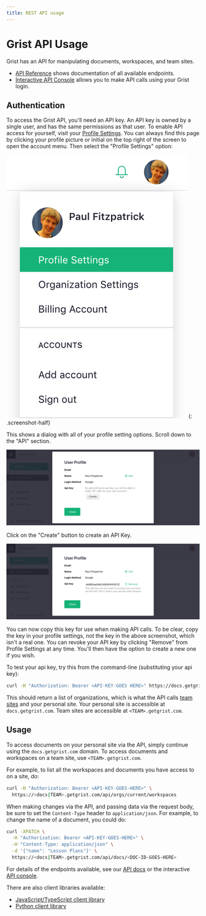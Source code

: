 ```yaml
---
title: REST API usage
---
```


# Grist API Usage

Grist has an API for manipulating documents, workspaces, and team sites.

- [API Reference](api.md) shows documentation of all available endpoints.
- [Interactive API Console](https://docs.getgrist.com/apiconsole) allows you to make API calls using your Grist login.

## Authentication

To access the Grist API, you'll need an API key.  An API key is owned by a single
user, and has the same permissions as that user.  To enable API access for
yourself, visit your [Profile Settings](https://docs.getgrist.com/account). You can always find
this page by clicking your profile picture or initial on the top right of the screen to open the
account menu.  Then select the "Profile Settings" option:

*![api-profile-settings](images/api/api-profile-settings.png)*
{: .screenshot-half}

This shows a dialog with all of your profile setting options. Scroll down to the "API" section.

![api-user-profile](images/api/api-user-profile.png)

Click on the "Create" button to create an API Key.

![api-create-api-key](images/api/api-create-api-key.png)

You can now copy this key for use when making API calls.  To be
clear, copy the key in your profile settings, not the key
in the above screenshot, which isn't a real one.  You can
revoke your API key by clicking "Remove" from Profile Settings at any time.
You'll then have the option to create a new one if you wish.

To test your api key, try this from the command-line (substituting
your api key):
```sh
curl -H "Authorization: Bearer <API-KEY-GOES HERE>" https://docs.getgrist.com/api/orgs
```

This should return a list of organizations, which is what the API calls
[team sites](team-sharing.md) and your personal site.  Your personal site
is accessible at `docs.getgrist.com`.  Team sites are accessible at `<TEAM>.getgrist.com`.

## Usage

To access documents on your personal site via the API, simply continue
using the `docs.getgrist.com` domain.  To access documents and
workspaces on a team site, use `<TEAM>.getgrist.com`.

For example, to list all the workspaces and documents you have access
to on a site, do:

```sh
curl -H "Authorization: Bearer <API-KEY-GOES-HERE>" \
  https://<docs|TEAM>.getgrist.com/api/orgs/current/workspaces
```

When making changes via the API, and passing data via the request
body, be sure to set the `Content-Type` header to
`application/json`. For example, to change the name of a document, you
could do:

```sh
curl -XPATCH \
  -H "Authorization: Bearer <API-KEY-GOES-HERE>" \
  -H "Content-Type: application/json" \
  -d '{"name": "Lesson Plans"}' \
  https://<docs|TEAM>.getgrist.com/api/docs/<DOC-ID-GOES-HERE>
```

For details of the endpoints available, see our [API docs](api.md) or the interactive
[API console](https://docs.getgrist.com/apiconsole).

There are also client libraries available:

 * [JavaScript/TypeScript client library](https://www.npmjs.com/package/grist-api)
 * [Python client library](https://pypi.org/project/grist-api/)
